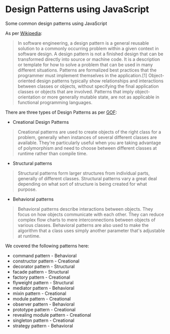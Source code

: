 Design Patterns using JavaScript
================================

Some common design patterns using JavaScript

As per [Wikipedia](http://en.wikipedia.org/wiki/Software_design_pattern):

>In software engineering, a design pattern is a general reusable solution to a commonly occurring problem within a given context in software design. A design pattern is not a finished design that can be transformed directly into source or machine code. It is a description or template for how to solve a problem that can be used in many different situations. Patterns are formalized best practices that the programmer must implement themselves in the application.[1] Object-oriented design patterns typically show relationships and interactions between classes or objects, without specifying the final application classes or objects that are involved. Patterns that imply object-orientation or more generally mutable state, are not as applicable in functional programming languages.

There are three types of Design Patterns as per [GOF](http://www.gofpatterns.com/design-patterns/module2/three-types-design-patterns.php):

* Creational Design Patterns

>Creational patterns are used to create objects of the right class for a problem, generally when instances of several different classes are available. They're particularly useful when you are taking advantage of polymorphism and need to choose between different classes at runtime rather than compile time.

* Structural patterns

>Structural patterns form larger structures from individual parts, generally of different classes.
Structural patterns vary a great deal depending on what sort of structure is being created for what purpose.

* Behavioral patterns

>Behavioral patterns describe interactions between objects.
They focus on how objects communicate with each other. They can reduce complex flow charts to mere interconnections between objects of various classes. Behavioral patterns are also used to make the algorithm that a class uses simply another parameter that's adjustable at runtime.

We covered the following patterns here:

* command pattern - Behavioral
* constructor pattern - Creational
* decorator pattern - Structural
* facade pattern - Structural
* factory pattern - Creational
* flyweight pattern - Structural
* mediator pattern - Behavioral
* mixin pattern - Creational
* module pattern - Creational
* observer pattern - Behavioral
* prototype pattern - Creational
* revealing module pattern - Creational
* singleton pattern - Creational
* strategy pattern - Behavioral
